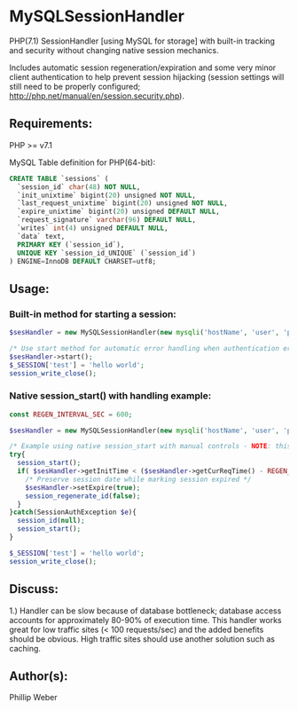 # MySQLSessionHandler
PHP(7.1) SessionHandler [using MySQL for storage] with built-in tracking and security without changing native session mechanics.

Includes automatic session regeneration/expiration and some very minor client authentication to help prevent session hijacking (session settings will still need to be properly configured; http://php.net/manual/en/session.security.php).

## Requirements:
PHP >= v7.1

MySQL Table definition for PHP(64-bit):
```sql
CREATE TABLE `sessions` (
  `session_id` char(48) NOT NULL,
  `init_unixtime` bigint(20) unsigned NOT NULL,
  `last_request_unixtime` bigint(20) unsigned NOT NULL,
  `expire_unixtime` bigint(20) unsigned DEFAULT NULL,
  `request_signature` varchar(96) DEFAULT NULL,
  `writes` int(4) unsigned DEFAULT NULL,
  `data` text,
  PRIMARY KEY (`session_id`),
  UNIQUE KEY `session_id_UNIQUE` (`session_id`)
) ENGINE=InnoDB DEFAULT CHARSET=utf8;
```

## Usage:
### Built-in method for starting a session:
```php
$sesHandler = new MySQLSessionHandler(new mysqli('hostName', 'user', 'password', 'dbn'));

/* Use start method for automatic error handling when authentication errors occur */
$sesHandler->start();
$_SESSION['test'] = 'hello world';
session_write_close();
```

### Native session_start() with handling example:
```php
const REGEN_INTERVAL_SEC = 600;

$sesHandler = new MySQLSessionHandler(new mysqli('hostName', 'user', 'password', 'dbn'));

/* Example using native session_start with manual controls - NOTE: this example essentially does what MySQLSessionHandler::start() does */
try{
  session_start();
  if( $sesHandler->getInitTime < ($sesHandler->getCurReqTime() - REGEN_INTERVAL_SEC) ){
    /* Preserve session date while marking session expired */
    $sesHandler->setExpire(true);
    session_regenerate_id(false);
  }
}catch(SessionAuthException $e){
  session_id(null);
  session_start();
}

$_SESSION['test'] = 'hello world';
session_write_close();
```

## Discuss:
1.) Handler can be slow because of database bottleneck; database access accounts for approximately 80-90% of execution time. This handler works great for low traffic sites (< 100 requests/sec) and the added benefits should be obvious. High traffic sites should use another solution such as caching.

## Author(s):
Phillip Weber
